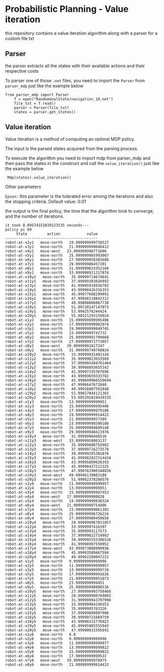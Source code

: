 # Probabilistic Planning - Value iteration
this repository contains a value iteration algorithm along with a parser for a custom  file txt


## Parser

the parser extracts all the states with their available actions and their respective costs

To parser one of those `.net` files, you need to import the `Parser`  from `parser_mdp` just like the example below
```
from parser_mdp import Parser
    f = open("RandomGoalState/navigation_10.net")
    file_txt = f.read()
    parser = Parser(file_txt)
    states = parser.get_states()
```


## Value iteration

Value iteration is a method of computing an optimal MDP policy.

The input is the parsed states acquired from the parsing process.

To execute the algorithm you need to import mdp from parser_mdp and then pass the states in the construct and call the `value_iteration()`
just like the example below

```
 Mdp(states).value_iteration()

```

Other parameters

`Epson:` this parameter is the tolerated error among the iterations and also the stopping criteria. Default value: 0.01

the output is the final policy, the time that the algorithm took to converge, and the number of iterations.


```
it took 0.09574151039123535 seconds---
policy pi 69
     State         action            value  
------------------------------------------
robot-at-x2y1   move-north   19.999999999738527
robot-at-x3y1   move-north   21.999999999040412
robot-at-x4y1   move-west   23.999999996771606
robot-at-x5y1   move-north   25.999999985993007
robot-at-x6y1   move-north   27.999999958301686
robot-at-x7y1   move-north   29.99999986457201
robot-at-x8y1   move-north   31.999999633352168
robot-at-x9y1   move-north   33.999998911317874
robot-at-x10y1   move-north   35.99999714674641
robot-at-x11y1   move-north   37.99999303026992
robot-at-x13y1   move-north   41.99995918936702
robot-at-x14y1   move-north   43.99990426316353
robot-at-x15y1   move-north   45.99977688299991
robot-at-x16y1   move-north   47.99948118842312
robot-at-x17y1   move-north   49.99888866067738
robot-at-x18y1   move-north   51.99720147147073
robot-at-x19y1   move-north   53.9942576244424
robot-at-x20y1   move-north   55.98521293150924
robot-at-x1y2   move-north   15.999999999995406
robot-at-x2y2   move-north   17.999999999962974
robot-at-x3y2   move-north   19.999999999849745
robot-at-x5y2   move-north   23.99999999742732
robot-at-x6y2   move-north   25.999999991709668
robot-at-x7y2   move-north   27.999999971773057
robot-at-x8y2   move-west   29.99999991817247
robot-at-x9y2   move-north   31.999999749790824
robot-at-x10y2   move-north   33.99999931401334
robot-at-x11y2   move-north   35.99999823033569
robot-at-x12y2   move-north   37.999995494761464
robot-at-x13y2   move-north   39.99998893655342
robot-at-x14y2   move-north   41.99997335307696
robot-at-x15y2   move-north   43.99993659333782
robot-at-x16y2   move-north   45.999849966559694
robot-at-x17y2   move-north   47.9996647671848
robot-at-x18y2   move-north   49.99916007591848
robot-at-x19y2   move-north   51.99817844121303
robot-at-x20y2   move-north   53.995291619439335
robot-at-x1y3   move-north   13.99999999999951
robot-at-x2y3   move-north   15.999999999995406
robot-at-x3y3   move-north   17.999999999979106
robot-at-x4y3   move-north   19.999999999914422
robot-at-x5y3   move-north   21.99999999957309
robot-at-x6y3   move-north   23.999999998500186
robot-at-x7y3   move-north   25.999999994609148
robot-at-x9y3   move-north   29.999999946621976
robot-at-x10y3   move-north   31.9999998460516
robot-at-x11y3   move-west   33.99999958003137
robot-at-x12y3   move-north   35.99999888755982
robot-at-x13y3   move-north   37.99999716273578
robot-at-x14y3   move-north   39.99999295381876
robot-at-x15y3   move-north   41.999982837314434
robot-at-x16y3   move-north   43.99995869026393
robot-at-x17y3   move-north   45.99990427211325
robot-at-x18y3   move-north   47.999762900348856
robot-at-x19y3   move-west   49.99946139083188
robot-at-x20y3   move-north   51.99862378268576
robot-at-x1y4   move-north   11.999999999999957
robot-at-x2y4   move-north   13.99999999999951
robot-at-x3y4   move-north   15.999999999997453
robot-at-x4y4   move-west   17.99999999998828
robot-at-x5y4   move-north   19.999999999936524
robot-at-x6y4   move-west   21.999999999754806
robot-at-x7y4   move-north   23.999999999061302
robot-at-x8y4   move-north   25.999999996726224
robot-at-x9y4   move-north   27.999999989458658
robot-at-x10y4   move-north   29.999999967811057
robot-at-x12y4   move-north   33.9999997416397
robot-at-x13y4   move-north   35.9999993117573
robot-at-x14y4   move-north   37.99999822714982
robot-at-x15y4   move-north   39.999995555306526
robot-at-x16y4   move-north   41.99998907550952
robot-at-x17y4   move-west   43.999973880990936
robot-at-x18y4   move-north   45.99993589467594
robot-at-x20y4   move-north   49.99962260047221
robot-at-x1y5   move-north   9.999999999999996
robot-at-x2y5   move-north   11.999999999999957
robot-at-x3y5   move-north   13.999999999999734
robot-at-x5y5   move-north   17.999999999991626
robot-at-x7y5   move-north   21.999999999851873
robot-at-x8y5   move-north   23.9999999994451
robot-at-x9y5   move-north   25.999999998080536
robot-at-x10y5   move-north   27.999999993750468
robot-at-x11y5   move-north   29.999999980769083
robot-at-x12y5   move-north   31.999999943707998
robot-at-x13y5   move-north   33.99999984246553
robot-at-x14y5   move-north   35.9999995763326
robot-at-x15y5   move-north   37.99999889887906
robot-at-x16y5   move-north   39.99999721669759
robot-at-x18y5   move-north   43.99998315776922
robot-at-x19y5   move-north   45.99995905555943
robot-at-x20y5   move-north   47.99990031595691
robot-at-x1y6   move-north   8.0
robot-at-x2y6   move-north   9.999999999999996
robot-at-x3y6   move-north   11.999999999999977
robot-at-x4y6   move-north   13.999999999999822
robot-at-x5y6   move-north   15.999999999999032
robot-at-x6y6   move-north   17.99999999999522
robot-at-x7y6   move-west   19.999999999978975
robot-at-x8y6   move-north   21.999999999914433
```



